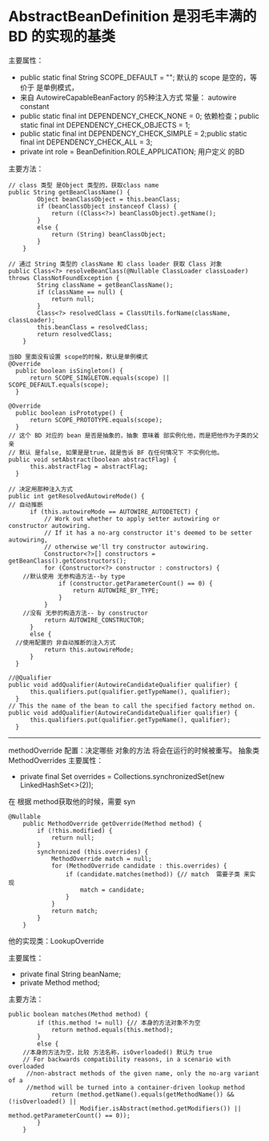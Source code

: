 # AbstractBeanDefinition 是羽毛丰满的 BD 的实现的基类

主要属性：
- public static final String SCOPE_DEFAULT = ""; 默认的 scope 是空的，等价于 是单例模式，
- 来自 AutowireCapableBeanFactory 的5种注入方式 常量： autowire constant
- public static final int DEPENDENCY_CHECK_NONE = 0; 依赖检查；public static final int DEPENDENCY_CHECK_OBJECTS = 1;
- public static final int DEPENDENCY_CHECK_SIMPLE = 2;public static final int DEPENDENCY_CHECK_ALL = 3;
- 	private int role = BeanDefinition.ROLE_APPLICATION; 用户定义 的BD

主要方法：
```
// class 类型 是Object 类型的，获取class name
public String getBeanClassName() {
		Object beanClassObject = this.beanClass;
		if (beanClassObject instanceof Class) {
			return ((Class<?>) beanClassObject).getName();
		}
		else {
			return (String) beanClassObject;
		}
	}
```

```
// 通过 String 类型的 className 和 class loader 获取 Class 对象
public Class<?> resolveBeanClass(@Nullable ClassLoader classLoader) throws ClassNotFoundException {
		String className = getBeanClassName();
		if (className == null) {
			return null;
		}
		Class<?> resolvedClass = ClassUtils.forName(className, classLoader);
		this.beanClass = resolvedClass;
		return resolvedClass;
	}
  ```
  
  ```
  当BD 里面没有设置 scope的时候，默认是单例模式
  @Override
	public boolean isSingleton() {
		return SCOPE_SINGLETON.equals(scope) || SCOPE_DEFAULT.equals(scope);
	}
  
  @Override
	public boolean isPrototype() {
		return SCOPE_PROTOTYPE.equals(scope);
	}
  // 这个 BD 对应的 bean 是否是抽象的，抽象 意味着 部实例化他，而是把他作为子类的父亲
  // 默认 是false, 如果是是true，就是告诉 BF 在任何情况下 不实例化他。
  public void setAbstract(boolean abstractFlag) {
		this.abstractFlag = abstractFlag;
	}
  ```
  
  ```
  // 决定用那种注入方式
  public int getResolvedAutowireMode() {
  // 自动推断
		if (this.autowireMode == AUTOWIRE_AUTODETECT) {
			// Work out whether to apply setter autowiring or constructor autowiring.
			// If it has a no-arg constructor it's deemed to be setter autowiring,
			// otherwise we'll try constructor autowiring.
			Constructor<?>[] constructors = getBeanClass().getConstructors();
			for (Constructor<?> constructor : constructors) {
      //默认使用 无参构造方法--by type
				if (constructor.getParameterCount() == 0) {
					return AUTOWIRE_BY_TYPE;
				}
			}
      //没有 无参的构造方法-- by constructor
			return AUTOWIRE_CONSTRUCTOR;
		}
		else {
    //使用配置的 非自动推断的注入方式
			return this.autowireMode;
		}
	}
  ```
  
  ```
  //@Qualifier
  public void addQualifier(AutowireCandidateQualifier qualifier) {
		this.qualifiers.put(qualifier.getTypeName(), qualifier);
	}
  // This the name of the bean to call the specified factory method on.
  public void addQualifier(AutowireCandidateQualifier qualifier) {
		this.qualifiers.put(qualifier.getTypeName(), qualifier);
	}

```

---
methodOverride 配置：决定哪些 对象的方法 将会在运行的时候被重写。 抽象类 MethodOverrides
主要属性：
- private final Set<MethodOverride> overrides = Collections.synchronizedSet(new LinkedHashSet<>(2));

在 根据 method获取他的时候，需要 syn
```
@Nullable
	public MethodOverride getOverride(Method method) {
		if (!this.modified) {
			return null;
		}
		synchronized (this.overrides) {
			MethodOverride match = null;
			for (MethodOverride candidate : this.overrides) {
				if (candidate.matches(method)) {// match  需要子类 来实现
					match = candidate;
				}
			}
			return match;
		}
	}

```

他的实现类：LookupOverride

主要属性：
- private final String beanName;
- private Method method;

主要方法：

```
public boolean matches(Method method) {
		if (this.method != null) {// 本身的方法对象不为空
			return method.equals(this.method);
		}
		else {
    //本身的方法为空，比较 方法名称，isOverloaded() 默认为 true
    // For backwards compatibility reasons, in a scenario with overloaded
	 //non-abstract methods of the given name, only the no-arg variant of a
	 //method will be turned into a container-driven lookup method
			return (method.getName().equals(getMethodName()) && (!isOverloaded() ||
					Modifier.isAbstract(method.getModifiers()) || method.getParameterCount() == 0));
		}
	}
  ```

  
